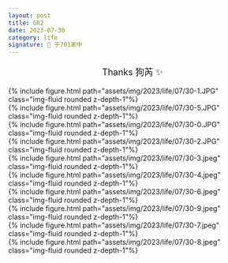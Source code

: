 ```yaml
---
layout: post
title: GR2
date: 2023-07-30
category: life 
signature: 🌛 于701家中
---
```

<p style="text-align: center; font-size: large">
    Thanks 狗芮 ✨
</p>


<div class="row justify-content-sm-center">
    <div class="col-sm-5 mt-3 mt-md-0">
        {% include figure.html path="assets/img/2023/life/07/30-1.JPG" class="img-fluid rounded z-depth-1"%}
    </div>
    <div class="col-sm-5 mt-3 mt-md-0">
        {% include figure.html path="assets/img/2023/life/07/30-5.JPG" class="img-fluid rounded z-depth-1"%}
    </div>
</div>

<div class="row justify-content-sm-center">
    <div class="col-sm-5 mt-3 mt-md-0">
        {% include figure.html path="assets/img/2023/life/07/30-0.JPG" class="img-fluid rounded z-depth-1"%}
    </div>
    <div class="col-sm-5 mt-3 mt-md-0">
        {% include figure.html path="assets/img/2023/life/07/30-2.JPG" class="img-fluid rounded z-depth-1"%}
    </div>
</div>

<div class="row justify-content-sm-center">
    <div class="col-sm-5 mt-3 mt-md-0">
        {% include figure.html path="assets/img/2023/life/07/30-3.jpeg" class="img-fluid rounded z-depth-1"%}
    </div>
    <div class="col-sm-5 mt-3 mt-md-0">
        {% include figure.html path="assets/img/2023/life/07/30-4.jpeg" class="img-fluid rounded z-depth-1"%}
    </div>
</div>

<div class="row justify-content-sm-center">
    <div class="col-sm-5 mt-3 mt-md-0">
        {% include figure.html path="assets/img/2023/life/07/30-6.jpeg" class="img-fluid rounded z-depth-1"%}
    </div>
    <div class="col-sm-5 mt-3 mt-md-0">
        {% include figure.html path="assets/img/2023/life/07/30-9.jpeg" class="img-fluid rounded z-depth-1"%}
    </div>
</div>

<div class="row justify-content-sm-center">
    <div class="col-sm-4 mt-3 mt-md-0">
        {% include figure.html path="assets/img/2023/life/07/30-7.jpeg" class="img-fluid rounded z-depth-1"%}
    </div>
    <div class="col-sm-4 mt-3 mt-md-0">
        {% include figure.html path="assets/img/2023/life/07/30-8.jpeg" class="img-fluid rounded z-depth-1"%}
    </div>
</div>
